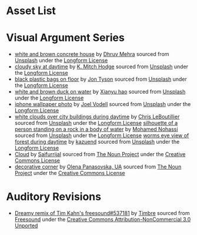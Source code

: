# Asset List
# Visual Argument Series
* [white and brown concrete house](https://unsplash.com/photos/EItAcdPP-kk) by [Dhruv Mehra](https://unsplash.com/@dhruvsaranmehra) sourced from [Unsplash](https://unsplash.com/) under the [Longform License](https://unsplash.com/license)
* [cloudy sky at daytime](https://unsplash.com/photos/U1qm4IP44Rw) by [K. Mitch Hodge](https://unsplash.com/@kmitchhodge) sourced from [Unsplash](https://unsplash.com/) under the [Longform License](https://unsplash.com/license)
* [black plastic bags on floor](https://unsplash.com/photos/OuOmA4_Sncc) by [Jon Tyson](https://unsplash.com/@jontyson) sourced from [Unsplash](https://unsplash.com/) under the [Longform License](https://unsplash.com/license)
* [white and brown duck on water](https://unsplash.com/photos/betJpW6fuoY) by [Xianyu hao](https://unsplash.com/@xianyuhao) sourced from [Unsplash](https://unsplash.com/) under the [Longform License](https://unsplash.com/license)
* [iphone wallpaper photo](https://unsplash.com/photos/8Ogfqvw15Rg) by [Joel Vodell](https://unsplash.com/@joelvodell) sourced from [Unsplash](https://unsplash.com/) under the [Longform License](https://unsplash.com/license)
* [white clouds over city buildings during daytime](https://unsplash.com/photos/c7RWVGL8lPA) by [Chris LeBoutillier](https://unsplash.com/@chrisleboutillier) sourced from [Unsplash](https://unsplash.com/) under the [Longform License](https://unsplash.com/license)
[silhouette of a person standing on a rock in a body of water](https://unsplash.com/photos/odxB5oIG_iA) by [Mohamed Nohassi](https://unsplash.com/@coopery) sourced from [Unsplash](https://unsplash.com/) under the [Longform License](https://unsplash.com/license)
[worms eye view of forest during daytime](https://unsplash.com/photos/19SC2oaVZW0) by [kazuend](https://unsplash.com/@kazuend) sourced from [Unsplash](https://unsplash.com/) under the [Longform License](https://unsplash.com/license)
* [Cloud](https://thenounproject.com/search/?q=cloud&i=2891552) by [Saifurrijal](https://thenounproject.com/sandhervillage/) sourced from [The Noun Project](https://thenounproject.com/) under the [Creative Commons License](https://creativecommons.org/licenses/by/3.0/us/legalcode)
* [decorative corner](https://thenounproject.com/search/?q=scroll+design&i=3292598) by [Olena Panasovska, UA](https://thenounproject.com/zzyzz/) sourced from [The Noun Project](https://thenounproject.com/) under the [Creative Commons License](https://creativecommons.org/licenses/by/3.0/us/legalcode)
# Auditory Revisions
* [Dreamy remix of Tim Kahn's freesound#537181](https://freesound.org/people/Timbre/sounds/537532/) by [Timbre](https://freesound.org/people/Timbre/) sourced from [Freesound](https://freesound.org/) under the [Creative Commons Attribution-NonCommercial 3.0 Unported](https://creativecommons.org/licenses/by-nc/3.0/)
